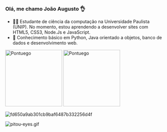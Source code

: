 ### Olá, me chamo João Augusto 👌

- 👨‍💻 Estudante de ciência da computação na Universidade Paulista (UNIP). No momento, estou aprendendo a desenvolver sites com HTML5, CSS3, Node.Js e JavaScript.
- 🌱 Conhecimento básico em Python, Java orientado a objetos, banco de dados e desenvolvimento web.


<div style="display: inline-block;" >
  <img height="180em" src="https://github-readme-stats.vercel.app/api?username=Pontuego&show_icons=true&theme=tokyonight" alt="Pontuego" />
  <img height="180em" src="https://github-readme-stats.vercel.app/api/top-langs?username=Pontuego&show_icons=true&locale=en&layout=compact&theme=tokyonight" alt="Pontuego" />
</div>


![fd650a9ab301cb9baf6487b332256d4f](https://github.com/Pontuego/Pontuego/assets/132208368/aa3c55b1-49cf-45d5-bbb0-c050dd789eb0)


![pitou-eyes.gif](https://github.com/Pontuego/Pontuego/assets/132208368/fa8e6c93-2a85-4934-9014-7ab6f29dd438)
